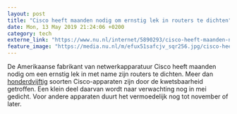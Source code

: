 ```yaml
---
layout: post
title: "Cisco heeft maanden nodig om ernstig lek in routers te dichten"
date: Mon, 13 May 2019 21:24:06 +0200
category: tech
externe_link: "https://www.nu.nl/internet/5890293/cisco-heeft-maanden-nodig-om-ernstig-lek-in-routers-te-dichten.html"
feature_image: "https://media.nu.nl/m/efux51safcjv_sqr256.jpg/cisco-heeft-maanden-nodig-om-ernstig-lek-in-routers-te-dichten.jpg"
---
```


De Amerikaanse fabrikant van netwerkapparatuur Cisco heeft maanden nodig om een ernstig lek in met name zijn routers te dichten. Meer dan <a href="https://tools.cisco.com/security/center/content/CiscoSecurityAdvisory/cisco-sa-20190513-secureboot" target="_blank">honderdvijftig</a> soorten Cisco-apparaten zijn door de kwetsbaarheid getroffen. Een klein deel daarvan wordt naar verwachting nog in mei gedicht. Voor andere apparaten duurt het vermoedelijk nog tot november of later.
